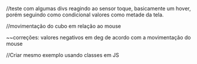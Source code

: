 



//teste com algumas divs reagindo ao sensor toque, basicamente um hover, porém seguindo como condicional valores como metade da tela.

//movimentação do cubo em relação ao mouse

~~correções: valores negativos em deg de acordo com a movimentação do mouse


//Criar mesmo exemplo usando classes em JS 
